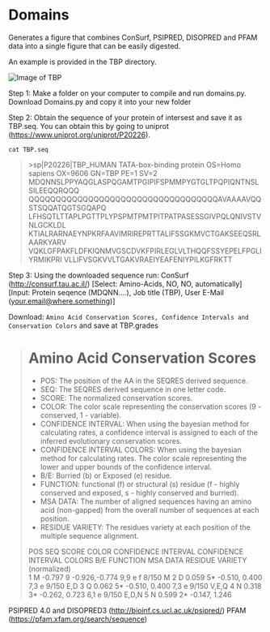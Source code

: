 # Domains
Generates a figure that combines ConSurf, PSIPRED, DISOPRED and PFAM data into a single figure that can be easily digested.

An example is provided in the TBP directory.

![Image of TBP](https://github.com/avibpatel/Domains/blob/master/TBP/TBP.png)

Step 1:
Make a folder on your computer to compile and run domains.py.
Download Domains.py and copy it into your new folder 

Step 2:
Obtain the sequence of your protein of intersest and save it as TBP.seq. 
You can obtain this by going to uniprot (https://www.uniprot.org/uniprot/P20226). 

`cat TBP.seq`

>\>sp|P20226|TBP_HUMAN TATA-box-binding protein OS=Homo sapiens OX=9606 GN=TBP PE=1 SV=2\
>MDQNNSLPPYAQGLASPQGAMTPGIPIFSPMMPYGTGLTPQPIQNTNSLSILEEQQRQQQ
>QQQQQQQQQQQQQQQQQQQQQQQQQQQQQQQQQQQAVAAAAVQQSTSQQATQGTSGQAPQ
>LFHSQTLTTAPLPGTTPLYPSPMTPMTPITPATPASESSGIVPQLQNIVSTVNLGCKLDL
>KTIALRARNAEYNPKRFAAVIMRIREPRTTALIFSSGKMVCTGAKSEEQSRLAARKYARV
>VQKLGFPAKFLDFKIQNMVGSCDVKFPIRLEGLVLTHQQFSSYEPELFPGLIYRMIKPRI
>VLLIFVSGKVVLTGAKVRAEIYEAFENIYPILKGFRKTT

Step 3:
Using the downloaded sequence run: 
ConSurf (http://consurf.tau.ac.il/)
[Select: Amino-Acids, NO, NO, automatically]
[Input: Protein seqence (MDQNN....), Job title (TBP), User E-Mail (your.email@where.something)]

Download: `Amino Acid Conservation Scores, Confidence Intervals and Conservation Colors` and save at TBP.grades

>	 Amino Acid Conservation Scores
>	===============================
>
>- POS: The position of the AA in the SEQRES derived sequence.
>- SEQ: The SEQRES derived sequence in one letter code.
>- SCORE: The normalized conservation scores.
>- COLOR: The color scale representing the conservation scores (9 - conserved, 1 - variable).
>- CONFIDENCE INTERVAL: When using the bayesian method for calculating rates, a confidence interval is assigned to each of the inferred evolutionary conservation scores.
>- CONFIDENCE INTERVAL COLORS: When using the bayesian method for calculating rates. The color scale representing the lower and upper bounds of the confidence interval.
>- B/E: Burried (b) or Exposed (e) residue.
>- FUNCTION: functional (f) or structural (s) residue (f - highly conserved and exposed, s - highly conserved and burried).
>- MSA DATA: The number of aligned sequences having an amino acid (non-gapped) from the overall number of sequences at each position.
>- RESIDUE VARIETY: The residues variety at each position of the multiple sequence alignment.
>
> POS	 SEQ	SCORE		COLOR	CONFIDENCE INTERVAL	CONFIDENCE INTERVAL COLORS	B/E	FUNCTION	MSA DATA	RESIDUE VARIETY
>    	    	(normalized)	        	               
>   1	   M	-0.797		  9	-0.926,-0.774			    9,9			  e	       f	   8/150	M
>   2	   D	 0.059		  5*	-0.510, 0.400			    7,3			  e	        	   9/150	E,D
>   3	   Q	 0.062		  5*	-0.510, 0.400			    7,3			  e	        	   9/150	V,E,Q
>   4	   N	 0.318		  3*	-0.262, 0.723			    6,1			  e	        	   9/150	E,D,N
>   5	   N	 0.599		  2*	-0.147, 1.246			    



PSIPRED 4.0 and DISOPRED3 (http://bioinf.cs.ucl.ac.uk/psipred/)
PFAM (https://pfam.xfam.org/search/sequence)




